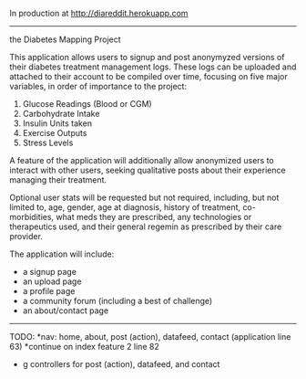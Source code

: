 
In production at http://diareddit.herokuapp.com

-------------------------------------------------------

the Diabetes Mapping Project

This application allows users to signup and post anonymyzed versions of their diabetes treatment management logs.  These logs can be uploaded and attached to their account to be compiled over time, focusing on five major variables, in order of importance to the project:

1.  Glucose Readings (Blood or CGM)
2.  Carbohydrate Intake
3.  Insulin Units taken
4.  Exercise Outputs
5.  Stress Levels

A feature of the application will additionally allow anonymized users to interact with other users, seeking qualitative posts about their experience managing their treatment.

Optional user stats will be requested but not required, including, but not limited to, age, gender, age at diagnosis, history of treatment, co-morbidities, what meds they are prescribed, any technologies or therapeutics used, and their general regemin as prescribed by their care provider.

The application will include:

* a signup page
* an upload page
* a profile page
* a community forum (including a best of challenge)
* an about/contact page

-------------------------------------------------------

TODO:
*nav: home, about, post (action), datafeed, contact (application line 63)
*continue on index feature 2 line 82
* g controllers for post (action), datafeed, and contact









